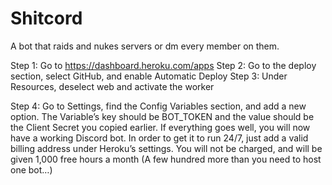 # Shitcord

A bot that raids and nukes servers or dm every member on them.

Step 1: Go to https://dashboard.heroku.com/apps
Step 2: Go to the deploy section, select GitHub, and enable Automatic Deploy
Step 3: Under Resources, deselect web and activate the worker

Step 4: Go to Settings, find the Config Variables section, and add a new option. The Variable’s key should be BOT_TOKEN and the value should be the Client Secret you copied earlier.
If everything goes well, you will now have a working Discord bot. In order to get it to run 24/7, just add a valid billing address under Heroku’s settings. You will not be charged, and will be given 1,000 free hours a month (A few hundred more than you need to host one bot…)
